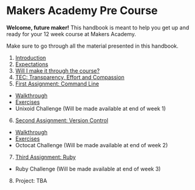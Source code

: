 # Makers Academy Pre Course

**Welcome, future maker!** This handbook is meant to help you get up and ready for your 12 week course at Makers Academy.

Make sure to go through all the material presented in this handbook.

1. [Introduction](introduction.md)
2. [Expectations](you.md)
3. [Will I make it through the course?](success.md)
4. [TEC: Transparency, Effort and Compassion](tec.md)
5. [First Assignment: Command Line](command_line.md)
  - [Walkthrough](/pills/command_line.md) 
  - [Exercises](/exercises/command_line_exercises.md) 
  - Unixoid Challenge (Will be made available at end of week 1) 
6. [Second Assignment: Version Control](version_control.md)
  - [Walkthrough](/pills/git.md) 
  - [Exercises](/exercises/git_exercises.md) 
  - Octocat Challenge (Will be made available at end of week 2) 
7. [Third Assignment: Ruby](ruby.md)
  - Ruby Challenge (Will be made available at end of week 3)
8. Project: TBA



